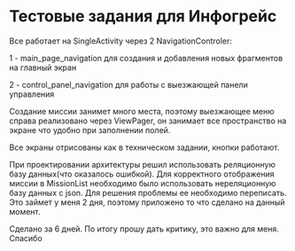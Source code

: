 # Тестовые задания для Инфогрейс

Все работает на SingleActivity через 2 NavigationControler:

1 - main_page_navigation для создания и добавления новых фрагментов на главный экран

2 - control_panel_navigation для работы с выезжающей панели управления
  
Создание миссии занимет много места, поэтому выезжающее меню справа реализовано через ViewPager, он занимает все пространство на экране что удобно при заполнении полей.

Все экраны отрисованы как в техническом задании, кнопки работают.

При проектировании архитектуры решил использовать реляционную базу данных(что оказалось ошибкой). Для корректного отображения миссии в MissionList необходимо было использовать нереляционную базу данных с json. Для решения проблемы ее необходимо переписать. Это займет у меня 2 дня, поэтому приложено то что сделано на данный момент.

Сделано за 6 дней.
По итогу прошу дать критику, это важно для меня. Спасибо
